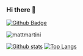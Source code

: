 ### Hi there 👋

<!--
**mattmartini/mattmartini** is a ✨ _special_ ✨ repository because its `README.md` (this file) appears on your GitHub profile.

Here are some ideas to get you started:

- 🔭 I’m currently working on ...
- 🌱 I’m currently learning ...
- 👯 I’m looking to collaborate on ...
- 🤔 I’m looking for help with ...
- 💬 Ask me about ...
- 📫 How to reach me: ...
- 😄 Pronouns: ...
- ⚡ Fun fact: ...
&layout=compact
-->
[![Github Badge](https://img.shields.io/badge/-mattmartini-grey?style=flat&logo=github&logoColor=white&link=https://github.com/mattmartini/)](https://www.github.com/mattmartini/)

<p align=left> <img src=https://komarev.com/ghpvc/?username=mattmartini alt=mattmartini /> </p>

[![Github stats](https://github-readme-stats.vercel.app/api?username=mattmartini&show_icons=true&include_all_commits=true)](https://github.com/mattmartini/github-readme-stats)
[![Top Langs](https://github-readme-stats.vercel.app/api/top-langs/?username=mattmartini)](https://github.com/mattmartini/github-readme-stats)
